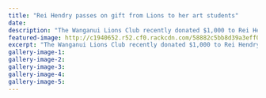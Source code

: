 ```yaml
---
title: "Rei Hendry passes on gift from Lions to her art students"
date: 
description: "The Wanganui Lions Club recently donated $1,000 to Rei Hendry in recognition for all the help and art work supplied by Rei and her students at her Art House to Kowhai Park..."
featured-image: http://c1940652.r52.cf0.rackcdn.com/58882c5bb8d39a3eff001fd8/Gift-from-Lions-to-her-art-students.jpg
excerpt: "The Wanganui Lions Club recently donated $1,000 to Rei Hendry in recognition for all the help and art work supplied by Rei and her students at her Art House to Kowhai Park."
gallery-image-1: 
gallery-image-2: 
gallery-image-3: 
gallery-image-4: 
gallery-image-5: 
---
```

